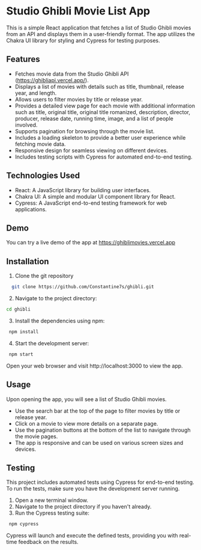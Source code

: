 # Studio Ghibli Movie List App
This is a simple React application that fetches a list of Studio Ghibli movies from an API and displays them in a user-friendly format. The app utilizes the Chakra UI library for styling and Cypress for testing purposes.

##  Features
- Fetches movie data from the Studio Ghibli API (https://ghibliapi.vercel.app/).
- Displays a list of movies with details such as title, thumbnail, release year, and length.
- Allows users to filter movies by title or release year.
- Provides a detailed view page for each movie with additional information such as title, original title, original title romanized, description, director, producer, release date, running time, image, and a list of people involved.
- Supports pagination for browsing through the movie list.
- Includes a loading skeleton to provide a better user experience while fetching movie data.
- Responsive design for seamless viewing on different devices.
- Includes testing scripts with Cypress for automated end-to-end testing.

## Technologies Used
- React: A JavaScript library for building user interfaces.
- Chakra UI: A simple and modular UI component library for React.
- Cypress: A JavaScript end-to-end testing framework for web applications.

##  Demo
You can try a live demo of the app at  https://ghiblimovies.vercel.app

## Installation

1. Clone the git repository 
```bash
  git clone https://github.com/Constantine7s/ghibli.git
```

2. Navigate to the project directory:
```bash
cd ghibli
```

3. Install the dependencies using npm:
```bash
 npm install
```

4. Start the development server:
```bash
 npm start
```

Open your web browser and visit http://localhost:3000 to view the app.

## Usage
Upon opening the app, you will see a list of Studio Ghibli movies.

- Use the search bar at the top of the page to filter movies by title or release year.
- Click on a movie to view more details on a separate page.
- Use the pagination buttons at the bottom of the list to navigate through the movie pages.
- The app is responsive and can be used on various screen sizes and devices.

## Testing 
This project includes automated tests using Cypress for end-to-end testing. To run the tests, make sure you have the development server running.

1. Open a new terminal window.
2. Navigate to the project directory if you haven't already.
3. Run the Cypress testing suite:

```bash
 npm cypress
```

Cypress will launch and execute the defined tests, providing you with real-time feedback on the results.
